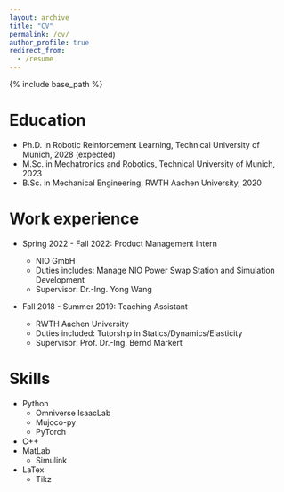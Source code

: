 ```yaml
---
layout: archive
title: "CV"
permalink: /cv/
author_profile: true
redirect_from:
  - /resume
---
```


{% include base_path %}

Education
======
* Ph.D. in Robotic Reinforcement Learning, Technical University of Munich, 2028 (expected)
* M.Sc. in Mechatronics and Robotics, Technical University of Munich, 2023
* B.Sc. in Mechanical Engineering, RWTH Aachen University, 2020

Work experience
======
* Spring 2022 - Fall 2022: Product Management Intern
  * NIO GmbH
  * Duties includes: Manage NIO Power Swap Station and Simulation Development
  * Supervisor: Dr.-Ing. Yong Wang

* Fall 2018 - Summer 2019: Teaching Assistant
  * RWTH Aachen University
  * Duties included: Tutorship in Statics/Dynamics/Elasticity
  * Supervisor: Prof. Dr.-Ing. Bernd Markert

  
Skills
======
* Python
  * Omniverse IsaacLab
  * Mujoco-py
  * PyTorch
* C++
* MatLab
  * Simulink
* LaTex
  * Tikz

  
